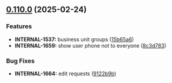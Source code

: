 ## [0.110.0](https://github.com/taskany-inc/crew/compare/v0.109.3...v0.110.0) (2025-02-24)


### Features

* **INTERNAL-1537:** business unit groups ([15b65a6](https://github.com/taskany-inc/crew/commit/15b65a6190a605381cc166663a85a45e39e808c7))
* **INTERNAL-1659:** show user phone not to everyone ([8c3d783](https://github.com/taskany-inc/crew/commit/8c3d783954f0812f1d4f48edff096adc97420205))


### Bug Fixes

* **INTERNAL-1664:** edit requests ([9122b9b](https://github.com/taskany-inc/crew/commit/9122b9b48026097da944e21c2b5b17cf3eb7b92a))

